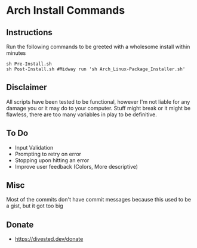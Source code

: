 Arch Install Commands
=====================

Instructions
------------
Run the following commands to be greeted with a wholesome install within minutes
```shell
sh Pre-Install.sh
sh Post-Install.sh #Midway run 'sh Arch_Linux-Package_Installer.sh'
```

Disclaimer
----------
All scripts have been tested to be functional, however I'm not liable for any damage you or it may do to your computer. Stuff might break or it might be flawless, there are too many variables in play to be definitive.

To Do
-----
- Input Validation
- Prompting to retry on error
- Stopping upon hitting an error
- Improve user feedback (Colors, More descriptive)

Misc
----
Most of the commits don't have commit messages because this used to be a gist, but it got too big

Donate
-------
- https://divested.dev/donate
